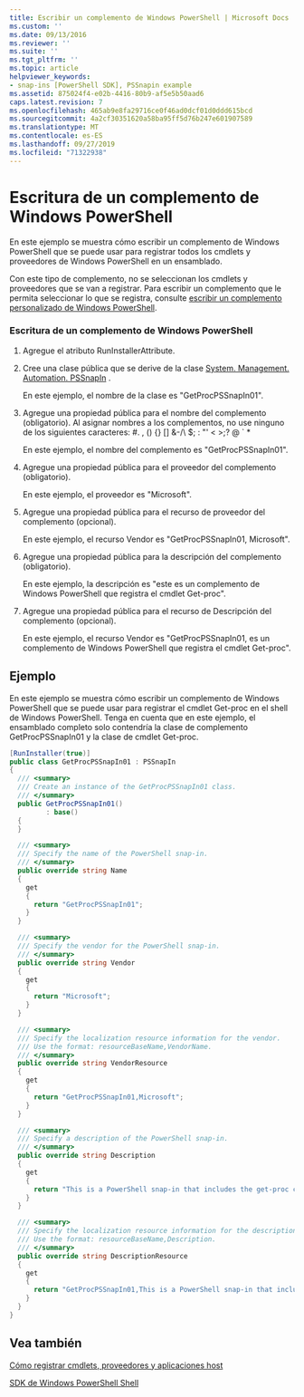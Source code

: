 ```yaml
---
title: Escribir un complemento de Windows PowerShell | Microsoft Docs
ms.custom: ''
ms.date: 09/13/2016
ms.reviewer: ''
ms.suite: ''
ms.tgt_pltfrm: ''
ms.topic: article
helpviewer_keywords:
- snap-ins [PowerShell SDK], PSSnapin example
ms.assetid: 875024f4-e02b-4416-80b9-af5e5b50aad6
caps.latest.revision: 7
ms.openlocfilehash: 465ab9e8fa29716ce0f46ad0dcf01d0ddd615bcd
ms.sourcegitcommit: 4a2cf30351620a58ba95ff5d76b247e601907589
ms.translationtype: MT
ms.contentlocale: es-ES
ms.lasthandoff: 09/27/2019
ms.locfileid: "71322938"
---
```

# <a name="writing-a-windows-powershell-snap-in"></a>Escritura de un complemento de Windows PowerShell

En este ejemplo se muestra cómo escribir un complemento de Windows PowerShell que se puede usar para registrar todos los cmdlets y proveedores de Windows PowerShell en un ensamblado.

Con este tipo de complemento, no se seleccionan los cmdlets y proveedores que se van a registrar. Para escribir un complemento que le permita seleccionar lo que se registra, consulte [escribir un complemento personalizado de Windows PowerShell](./writing-a-custom-windows-powershell-snap-in.md).

### <a name="writing-a-windows-powershell-snap-in"></a>Escritura de un complemento de Windows PowerShell

1. Agregue el atributo RunInstallerAttribute.

2. Cree una clase pública que se derive de la clase [System. Management. Automation. PSSnapIn](/dotnet/api/System.Management.Automation.PSSnapIn) .

    En este ejemplo, el nombre de la clase es "GetProcPSSnapIn01".

3. Agregue una propiedad pública para el nombre del complemento (obligatorio). Al asignar nombres a los complementos, no use ninguno de los siguientes caracteres: #. , () {} [] &-/\ $; : "' \< >;? @ ` *

    En este ejemplo, el nombre del complemento es "GetProcPSSnapIn01".

4. Agregue una propiedad pública para el proveedor del complemento (obligatorio).

    En este ejemplo, el proveedor es "Microsoft".

5. Agregue una propiedad pública para el recurso de proveedor del complemento (opcional).

    En este ejemplo, el recurso Vendor es "GetProcPSSnapIn01, Microsoft".

6. Agregue una propiedad pública para la descripción del complemento (obligatorio).

    En este ejemplo, la descripción es "este es un complemento de Windows PowerShell que registra el cmdlet Get-proc".

7. Agregue una propiedad pública para el recurso de Descripción del complemento (opcional).

    En este ejemplo, el recurso Vendor es "GetProcPSSnapIn01, es un complemento de Windows PowerShell que registra el cmdlet Get-proc".

## <a name="example"></a>Ejemplo

En este ejemplo se muestra cómo escribir un complemento de Windows PowerShell que se puede usar para registrar el cmdlet Get-proc en el shell de Windows PowerShell. Tenga en cuenta que en este ejemplo, el ensamblado completo solo contendría la clase de complemento GetProcPSSnapIn01 y la clase de cmdlet Get-proc.

```csharp
[RunInstaller(true)]
public class GetProcPSSnapIn01 : PSSnapIn
{
  /// <summary>
  /// Create an instance of the GetProcPSSnapIn01 class.
  /// </summary>
  public GetProcPSSnapIn01()
         : base()
  {
  }

  /// <summary>
  /// Specify the name of the PowerShell snap-in.
  /// </summary>
  public override string Name
  {
    get
    {
      return "GetProcPSSnapIn01";
    }
  }

  /// <summary>
  /// Specify the vendor for the PowerShell snap-in.
  /// </summary>
  public override string Vendor
  {
    get
    {
      return "Microsoft";
    }
  }

  /// <summary>
  /// Specify the localization resource information for the vendor.
  /// Use the format: resourceBaseName,VendorName.
  /// </summary>
  public override string VendorResource
  {
    get
    {
      return "GetProcPSSnapIn01,Microsoft";
    }
  }

  /// <summary>
  /// Specify a description of the PowerShell snap-in.
  /// </summary>
  public override string Description
  {
    get
    {
      return "This is a PowerShell snap-in that includes the get-proc cmdlet.";
    }
  }

  /// <summary>
  /// Specify the localization resource information for the description.
  /// Use the format: resourceBaseName,Description.
  /// </summary>
  public override string DescriptionResource
  {
    get
    {
      return "GetProcPSSnapIn01,This is a PowerShell snap-in that includes the get-proc cmdlet.";
    }
  }
}
```

## <a name="see-also"></a>Vea también

[Cómo registrar cmdlets, proveedores y aplicaciones host](https://msdn.microsoft.com/en-us/a41e9054-29c8-40ab-bf2b-8ce4e7ec1c8c)

[SDK de Windows PowerShell Shell](../windows-powershell-reference.md)
